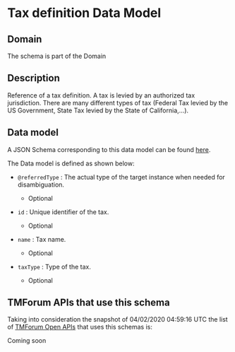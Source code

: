 # Tax definition Data Model

## Domain

The  schema is part of the  Domain

## Description

Reference of a tax definition. A tax is levied by an authorized tax jurisdiction. There are many different types of tax (Federal Tax levied by the US Government, State Tax levied by the State of California,…).

## Data model

A JSON Schema corresponding to this data model can be found
[here](https://github.com/tmforum-rand/schemas/blob/candidates/Common/TaxDefinition.schema.json).

The Data model is defined as shown below:

- `@referredType` : The actual type of the target instance when needed for disambiguation.

  - Optional


- `id` : Unique identifier of the tax.

  - Optional


- `name` : Tax name.

  - Optional


- `taxType` : Type of  the tax.

  - Optional






## TMForum APIs that use this schema

Taking into consideration the snapshot of 04/02/2020 04:59:16 UTC the list of [TMForum Open APIs](https://www.tmforum.org/open-apis/) that uses this schemas is:

Coming soon